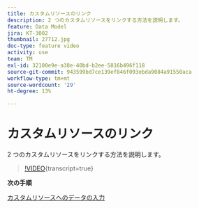 ```yaml
---
title: カスタムリソースのリンク
description: 2 つのカスタムリソースをリンクする方法を説明します。
feature: Data Model
jira: KT-3002
thumbnail: 27712.jpg
doc-type: feature video
activity: use
team: TM
exl-id: 32100e9e-a38e-40bd-b2ee-5816b496f118
source-git-commit: 943599bd7ce139ef846f093ebda9084a91550aca
workflow-type: tm+mt
source-wordcount: '29'
ht-degree: 13%

---
```


# カスタムリソースのリンク

2 つのカスタムリソースをリンクする方法を説明します。

>[!VIDEO](https://video.tv.adobe.com/v/27712?learn=on){transcript=true}

**次の手順**

[カスタムリソースへのデータの入力](./populate-custom-resources-with-data.md)
